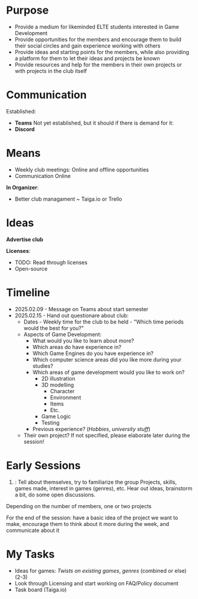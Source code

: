 # Purpose

- Provide a medium for likeminded ELTE students interested in Game Development
- Provide opportunities for the members and encourage them to build their social circles and gain experience working with others
- Provide ideas and starting points for the members, while also providing a platform for them to let their ideas and projects be known
- Provide resources and help for the members in their own projects or with projects in the club itself

# Communication

Established:
- **Teams**
Not yet established, but it should if there is demand for it:
- **Discord**


# Means

- Weekly club meetings: Online and offline opportunities 
- Communication Online

**In Organizer**:
- Better club managament ~ Taiga.io or Trello 

# Ideas

**Advertise club** 

**Licenses**:
- TODO: Read through licenses
- Open-source

# Timeline

- 2025.02.09 - Message on Teams about start semester 
- 2025.02.15 - Hand out questionare about club:
	- Dates - Weekly time for the club to be held  - "Which time periods would the best for you?"
	- Aspects of Game Development:
		- What would you like to learn about more?
		- Which areas do have experience in?
		- Which Game Engines do you have experience in?
		- Which computer science areas did you like more during your studies?
		- Which areas of game development would you like to work on?
			- 2D illustration
			- 3D modelling
				- Character
				- Environment
				- Items
				- Etc.
			- Game Logic
			- Testing
		- Previous experience? (*Hobbies*, *university stuff*)
	- Their own project? If not specified, please elaborate later during the session!

# Early Sessions 

1. : Tell about themselves, try to familiarize the group
Projects, skills, games made, interest in games (genres), etc.
Hear out ideas, brainstorm a bit, do some open discussions.

Depending on the number of members, one or two projects

For the end of the session: have a basic idea of the project we want to make, encourage them to think about it more during the week, and communicate about it 

# My Tasks

- Ideas for games: *Twists on existing games*, *genres* (combined or else) (2-3)
- Look through Licensing and start working on FAQ/Policy document 
- Task board (Taiga.io)